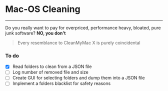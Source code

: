 # Mac-OS Cleaning
---
Do you really want to pay for overpriced, performance heavy, bloated, pure junk software?
**NO, you don't**

> Every resemblance to CleanMyMac X is purely coincidental

### To do

- [x] Read folders to clean from a JSON file
- [ ] Log number of removed file and size
- [ ] Create GUI for selecting folders and dump them into a JSON file
- [ ] Implement a folders blacklist for safety reasons
